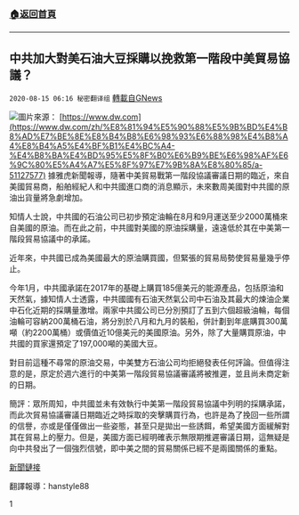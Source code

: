###  [:house:返回首頁](https://github.com/ourhimalayas/txt)
---

## 中共加大對美石油大豆採購以挽救第一階段中美貿易協議？
`2020-08-15 06:16 秘密翻译组` [轉載自GNews](https://gnews.org/zh-hant/297845/)

![](https://s3.amazonaws.com/gnews-media-offload/wp-content/uploads/2020/08/15060710/1-61.png)圖片來源： [https://www.dw.com](https://www.dw.com/zh/%E8%81%94%E5%90%88%E5%9B%BD%E4%B8%AD%E7%BE%8E%E8%B4%B8%E6%98%93%E6%88%98%E4%B8%A4%E8%B4%A5%E4%BF%B1%E4%BC%A4-%E4%B8%BA%E4%BD%95%E5%8F%B0%E6%B9%BE%E6%98%AF%E6%9C%80%E5%A4%A7%E5%8F%97%E7%9B%8A%E8%80%85/a-51127577) 
據雅虎新聞報導，隨著中美貿易戰第一階段協議審議日期的臨近，來自美國貿易商，船舶經紀人和中共國進口商的消息顯示，未來數周美國對中共國的原油出貨量將急劇增加。

知情人士說，中共國的石油公司已初步預定油輪在8月和9月運送至少2000萬桶來自美國的原油。而在此之前，中共國對美國的原油採購量，遠遠低於其在中美第一階段貿易協議中的承諾。

近年來，中共國已成為美國最大的原油購買國，但緊張的貿易局勢使貿易量幾乎停止。

今年1月，中共國承諾在2017年的基礎上購買185億美元的能源產品，包括原油和天然氣，據知情人士透露，中共國國有石油天然氣公司中石油及其最大的煉油企業中石化近期的採購量激增。兩家中共國公司已分別預訂了五到六個超級油輪，每個油輪可容納200萬桶石油，將分別於八月和九月的裝船，併計劃到年底購買300萬噸（約2200萬桶）或價值近10億美元的美國原油。另外，除了大量購買原油，中共國的買家還預定了197,000噸的美國大豆。

對目前這種不尋常的原油交易，中美雙方石油公司均拒絕發表任何評論。但值得注意的是，原定於週六進行的中美第一階段貿易協議審議將被推遲，並且尚未商定新的日期。



簡評：眾所周知，中共國並未有效執行中美第一階段貿易協議中列明的採購承諾，而此次貿易協議審議日期臨近之時採取的突擊購買行為，也許是為了挽回一些所謂的信譽，亦或是僅僅做出一些姿態，甚至只是拋出一些誘餌，希望美國方面緩解對其在貿易上的壓力。但是，美國方面已經明確表示無限期推遲審議日期，這無疑是向中共發出了一個強烈信號，即中美之間的貿易關係已經不是兩國關係的重點。

[新聞鏈接](https://finance.yahoo.com/news/exclusive-china-ramps-u-oil-025230178.html)

翻譯報導：hanstyle88

1
